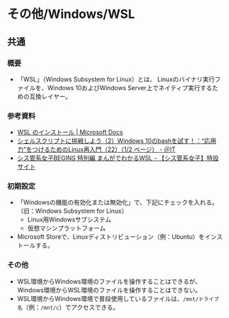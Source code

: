 # その他/Windows/WSL

## 共通

### 概要

- 「WSL」（Windows Subsystem for Linux）とは、
  Linuxのバイナリ実行ファイルを、Windows 10およびWindows Server上でネイティブ実行するための互換レイヤー。

### 参考資料

- [WSL のインストール | Microsoft Docs](https://docs.microsoft.com/ja-jp/windows/wsl/install)
- [シェルスクリプトに挑戦しよう（2）Windows 10のbashを試す！：“応用力”をつけるためのLinux再入門（22）（1/2 ページ） - ＠IT](https://atmarkit.itmedia.co.jp/ait/articles/1809/14/news015.html)
- [シス管系女子BEGINS 特別編 まんがでわかるWSL - 【シス管系女子】特設サイト](https://system-admin-girl.com/comic/begins/sp-wsl/#p7)

### 初期設定

- 「Windowsの機能の有効化または無効化」で、下記にチェックを入れる。（旧：Windows Subsystem for Linux）
  - Linux用Windowsサブシステム
  - 仮想マシンプラットフォーム
- Microsoft Storeで、Linuxディストリビューション（例：Ubuntu）をインストールする。

### その他

- WSL環境からWindows環境のファイルを操作することはできるが、
  Windows環境からWSL環境のファイルを操作することはできない。
- WSL環境からWindows環境で普段使用しているファイルは、`/mnt/ドライブ名`（例：`/mnt/c`）でアクセスできる。
